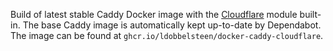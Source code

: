 Build of latest stable Caddy Docker image with the [Cloudflare](https://github.com/caddy-dns/cloudflare) module built-in. The base Caddy image is automatically kept up-to-date by Dependabot. The image can be found at `ghcr.io/ldobbelsteen/docker-caddy-cloudflare`.
